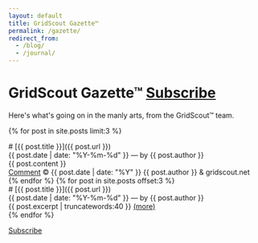 ```yaml
---
layout: default
title: GridScout Gazette™
permalink: /gazette/
redirect_from:
  - /blog/
  - /journal/
---
```


# GridScout Gazette™ <a class="btn" href="{{ '/feed.xml' | prepend: site.url }}">Subscribe</a>
Here's what's going on in the manly arts, from the GridScout™ team.


{% for post in site.posts limit:3 %}
<div class="post" markdown="1">
# [{{ post.title }}]({{ post.url }})
<div class="post-metadata">{{ post.date | date: "%Y-%m-%d" }} — by {{ post.author }}</div>
<div>{{ post.content }}</div>
<a class="btn" href="https://dissenter.com/discussion/begin?url={{ post.url | prepend: site.url }}">Comment</a>
<span class="post-metadata">
	© {{ post.date | date: "%Y" }} {{ post.author }} &amp; gridscout.net
</span>
</div>
{% endfor %}
{% for post in site.posts offset:3 %}
<div class="post" markdown="1">
# [{{ post.title }}]({{ post.url }})
<div class="post-metadata">{{ post.date | date: "%Y-%m-%d" }} — by {{ post.author }}</div>
<div>{{ post.excerpt | truncatewords:40 }} <a href="{{ post.url }}">(more)</a></div>
</div>
{% endfor %}

<a class="btn" href="{{ '/feed.xml' | prepend: site.url }}">Subscribe</a>
